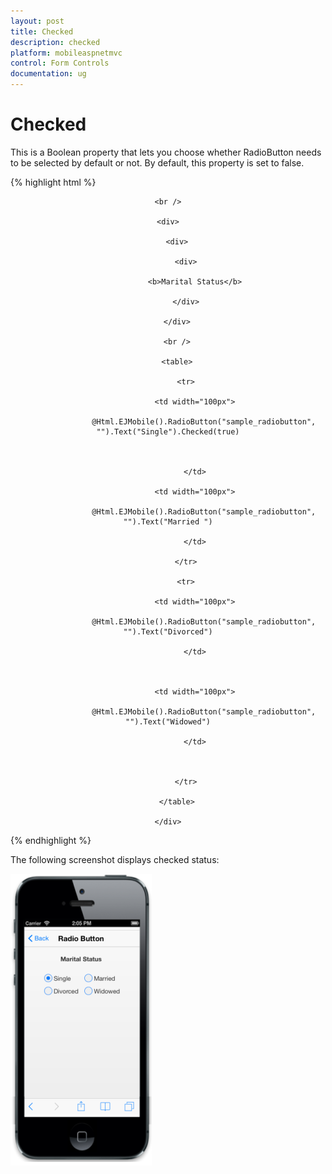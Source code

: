 ```yaml
---
layout: post
title: Checked
description: checked 
platform: mobileaspnetmvc
control: Form Controls
documentation: ug
---
```


# Checked 

This is a Boolean property that lets you choose whether RadioButton needs to be selected by default or not. By default, this property is set to false.


{% highlight html %}
<div align="center">

    <br />

    <div>

        <div>

            <div>

                <b>Marital Status</b>

            </div>

        </div>

        <br />

        <table>

            <tr>

                <td width="100px">

                    @Html.EJMobile().RadioButton("sample_radiobutton", "").Text("Single").Checked(true)



                </td>

                <td width="100px">

                    @Html.EJMobile().RadioButton("sample_radiobutton", "").Text("Married ")

                </td>

            </tr>

            <tr>

                <td width="100px">

                    @Html.EJMobile().RadioButton("sample_radiobutton", "").Text("Divorced")

                </td>



                <td width="100px">

                    @Html.EJMobile().RadioButton("sample_radiobutton", "").Text("Widowed")

                </td>



            </tr>

        </table>

    </div>

</div>
{% endhighlight %}


The following screenshot displays checked status:

![C:/Users/deepal/AppData/Local/Temp/SNAGHTML2022239a.PNG](Checked_images/Checked_img1.png)


